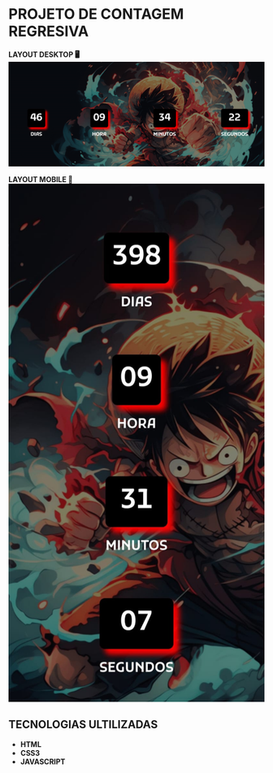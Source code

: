 # **PROJETO DE CONTAGEM REGRESIVA**

**LAYOUT DESKTOP 🖥️**
![**LAYOUT**](/assets/img/layout_desktop.png)

**LAYOUT MOBILE 📱**
![LAYOUT_MOBILE](/assets/img/layout_mobile.jpg)

## **TECNOLOGIAS ULTILIZADAS**

- **HTML**
- **CSS3**
- **JAVASCRIPT**
